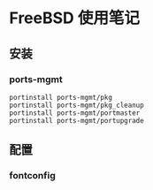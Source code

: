 # FreeBSD 使用笔记

## 安装
### ports-mgmt
    portinstall ports-mgmt/pkg
    portinstall ports-mgmt/pkg_cleanup
    portinstall ports-mgmt/portmaster
    portinstall ports-mgmt/portupgrade

## 配置
### fontconfig
